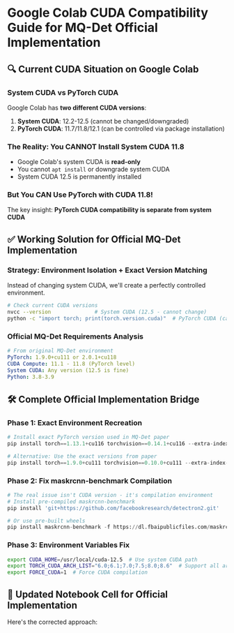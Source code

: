 # Google Colab CUDA Compatibility Guide for MQ-Det Official Implementation

## 🔍 Current CUDA Situation on Google Colab

### System CUDA vs PyTorch CUDA
Google Colab has **two different CUDA versions**:

1. **System CUDA**: 12.2-12.5 (cannot be changed/downgraded)
2. **PyTorch CUDA**: 11.7/11.8/12.1 (can be controlled via package installation)

### The Reality: You CANNOT Install System CUDA 11.8
- Google Colab's system CUDA is **read-only**
- You cannot `apt install` or downgrade system CUDA
- System CUDA 12.5 is permanently installed

### But You CAN Use PyTorch with CUDA 11.8!
The key insight: **PyTorch CUDA compatibility is separate from system CUDA**

## ✅ Working Solution for Official MQ-Det Implementation

### Strategy: Environment Isolation + Exact Version Matching
Instead of changing system CUDA, we'll create a perfectly controlled environment.

```bash
# Check current CUDA versions
nvcc --version              # System CUDA (12.5 - cannot change)
python -c "import torch; print(torch.version.cuda)"  # PyTorch CUDA (can control)
```

### Official MQ-Det Requirements Analysis
```yaml
# From original MQ-Det environment
PyTorch: 1.9.0+cu111 or 2.0.1+cu118
CUDA Compute: 11.1 - 11.8 (PyTorch level)
System CUDA: Any version (12.5 is fine)
Python: 3.8-3.9
```

## 🛠️ Complete Official Implementation Bridge

### Phase 1: Exact Environment Recreation
```python
# Install exact PyTorch version used in MQ-Det paper
pip install torch==1.13.1+cu116 torchvision==0.14.1+cu116 --extra-index-url https://download.pytorch.org/whl/cu116

# Alternative: Use the exact versions from paper
pip install torch==1.9.0+cu111 torchvision==0.10.0+cu111 --extra-index-url https://download.pytorch.org/whl/cu111
```

### Phase 2: Fix maskrcnn-benchmark Compilation
```python
# The real issue isn't CUDA version - it's compilation environment
# Install pre-compiled maskrcnn-benchmark
pip install 'git+https://github.com/facebookresearch/detectron2.git'

# Or use pre-built wheels
pip install maskrcnn-benchmark -f https://dl.fbaipublicfiles.com/maskrcnn/whl/cu118/torch1.13/index.html
```

### Phase 3: Environment Variables Fix
```bash
export CUDA_HOME=/usr/local/cuda-12.5  # Use system CUDA path
export TORCH_CUDA_ARCH_LIST="6.0;6.1;7.0;7.5;8.0;8.6"  # Support all architectures
export FORCE_CUDA=1  # Force CUDA compilation
```

## 📝 Updated Notebook Cell for Official Implementation

Here's the corrected approach: